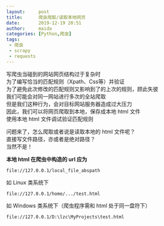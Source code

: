 ```yaml
---
layout:     post
title:      爬虫爬取/读取本地网页
date:       2019-12-19 20:51
author:     maida
categories: [Python,爬虫]
tags:
 - 爬虫
 - scrapy
 - requests
---
```


写爬虫当碰到的网站网页结构过于复杂时  
为了编写恰当的匹配规则（Xpath、Css等）并验证  
为了避免此次修改的匹配规则又影响到了的上次的规则，顾此失彼  
我们可能会对同一网站进行多次的全站爬取  
但是我们这种行为，会对目标网站服务器造成过大压力  
因此，我们可以将网页爬取到本地，保存成本地 html 文件  
使用本地 html 文件调试验证匹配规则  

问题来了，怎么爬取或者说是读取本地的 html 文件呢？  
直接写文件路径，亦或者是绝对路径？  
当然不是！  

**本地 html 在爬虫中构造的 url 应为**

```text
file://127.0.0.1/local_file_abspath
```
  
如 Linux 类系统下

```text
file://127.0.0.1/home/.../test.html
```

如 Windows 类系统下（爬虫程序需和 html 处于同一盘符下）

```text
file://127.0.0.1/D:\lzc\MyProjects\test.html
```